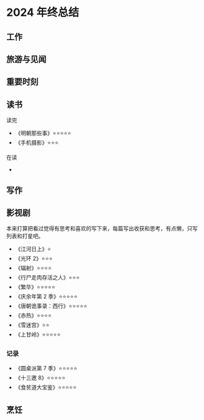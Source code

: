# 2024 年终总结

## 工作

## 旅游与见闻

## 重要时刻

## 读书

读完

-   《明朝那些事》⭐⭐⭐⭐⭐
-   《手机摄影》⭐⭐⭐

在读

-

## 写作

## 影视剧

本来打算把看过觉得有思考和喜欢的写下来，每篇写出收获和思考，有点懒，只写列表和打星吧。

-   《江河日上》⭐
-   《光环 2》⭐⭐⭐
-   《辐射》⭐⭐⭐⭐
-   《行尸走肉存活之人》⭐⭐⭐
-   《繁华》⭐⭐⭐⭐⭐
-   《庆余年第 2 季》⭐⭐⭐⭐⭐
-   《唐朝诡事录：西行》⭐⭐⭐⭐⭐
-   《赤热》⭐⭐⭐⭐
-   《雪迷宫》⭐⭐
-   《上甘岭》⭐⭐⭐⭐⭐

### 记录

-   《圆桌派第 7 季》⭐⭐⭐⭐⭐
-   《十三邀 8》⭐⭐⭐⭐⭐
-   《食贫道大宝鉴》⭐⭐⭐⭐⭐

## 烹饪
